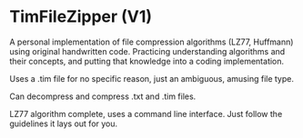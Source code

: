 # TimFileZipper (V1)
A personal implementation of file compression algorithms (LZ77, Huffmann) using original handwritten code. Practicing understanding algorithms and their concepts, and putting that knowledge into a coding implementation.

Uses a .tim file for no specific reason, just an ambiguous, amusing file type.

Can decompress and compress .txt and .tim files.

LZ77 algorithm complete, uses a command line interface. Just follow the guidelines it lays out for you.


